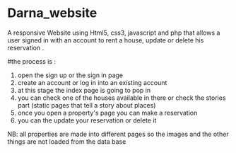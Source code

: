 # Darna_website
 A responsive Website using Html5, css3, javascript and php that allows a user signed in with an account to rent a house, update or delete his reservation .

#the process is : 
1) open the sign up or the sign in page 
2) create an account or log in into an existing account
3) at this stage the index page is going to pop in 
4) you can check one of the houses available in there or check the stories part (static pages that tell a story about places)
5) once you open a property's page you can make a reservation 
6) you can the  update your reservation or delete it 


NB: all properties are made into different pages so the images and the other things are not loaded from the data base 



